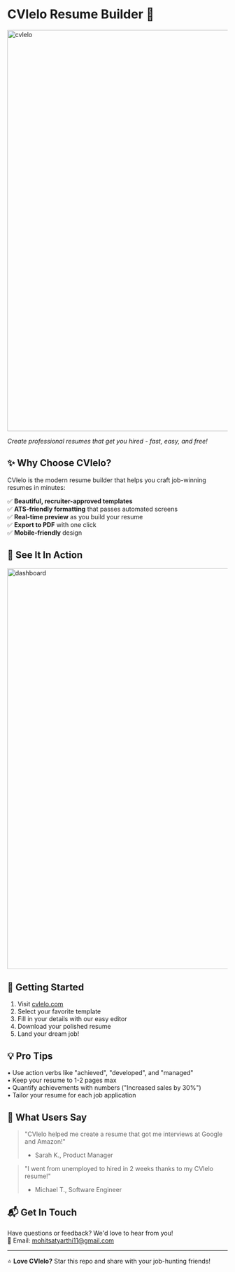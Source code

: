 # CVlelo Resume Builder 🚀

<img width="1872" height="916" alt="cvlelo" src="https://github.com/user-attachments/assets/a4b6361a-7cb4-41fc-b526-dec319578477" />
 
*Create professional resumes that get you hired - fast, easy, and free!*

## ✨ Why Choose CVlelo?

CVlelo is the modern resume builder that helps you craft job-winning resumes in minutes:

✅ **Beautiful, recruiter-approved templates**  
✅ **ATS-friendly formatting** that passes automated screens  
✅ **Real-time preview** as you build your resume  
✅ **Export to PDF** with one click  
✅ **Mobile-friendly** design  

## 🎨 See It In Action

<img width="1920" height="915" alt="dashboard" src="https://github.com/user-attachments/assets/3807c57a-12e9-4823-9a7f-8331824ff5e7" />

## 🚀 Getting Started

1. Visit [cvlelo.com]([https://cvlelo.netlify.app/])
2. Select your favorite template
3. Fill in your details with our easy editor
4. Download your polished resume
5. Land your dream job!

## 💡 Pro Tips

• Use action verbs like "achieved", "developed", and "managed"  
• Keep your resume to 1-2 pages max  
• Quantify achievements with numbers ("Increased sales by 30%")  
• Tailor your resume for each job application  

## 🌟 What Users Say

> "CVlelo helped me create a resume that got me interviews at Google and Amazon!"  
> - Sarah K., Product Manager  

> "I went from unemployed to hired in 2 weeks thanks to my CVlelo resume!"  
> - Michael T., Software Engineer  

## 📬 Get In Touch

Have questions or feedback? We'd love to hear from you!  
📧 Email: mohitsatyarthi11@gmail.com 

---

⭐ **Love CVlelo?** Star this repo and share with your job-hunting friends!
